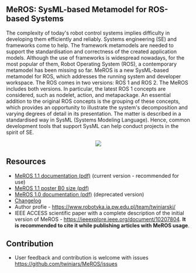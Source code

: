 ## MeROS: SysML-based Metamodel for ROS-based Systems

The complexity of today's robot control systems implies difficulty in developing them efficiently and reliably. Systems engineering (SE) and frameworks come to help. The framework metamodels are needed to support the standardisation and correctness of the created application models. Although the use of frameworks is widespread nowadays, for the most popular of them, Robot Operating System (ROS), a contemporary  metamodel has been missing so far. MeROS is a new SysML-based metamodel for ROS, which addresses the running system and developer workspace. The ROS comes in two versions: ROS 1 and ROS 2. The MeROS includes both versions. In particular, the latest ROS 1 concepts are considered, such as nodelet, action, and metapackage. An essential addition to the original ROS concepts is the grouping of these concepts, which provides an opportunity to illustrate the system's decomposition and varying degrees of detail in its presentation. The matter is described in a standardised way in SysML (Systems Modeling Language). Hence, common development tools that support SysML can help conduct projects in the spirit of SE.

<p align="center">
<img src="https://github.com/twiniars/MeROS/blob/main/meros-graphical-abstract.png"> 
</p>

## Resources
* [MeROS 1.1 documentation (pdf)](https://github.com/twiniars/MeROS/blob/main/releases/meros-1.1.pdf) (current version - recommended for use)
* [MeROS 1.1 poster B0 size (pdf)](https://github.com/twiniars/MeROS/blob/main/releases/meros-1.1-poster-b0.pdf)
* [MeROS 1.0 documentation (pdf)](https://github.com/twiniars/MeROS/blob/main/releases/meros-1.0.pdf) (deprecated version)
* [Changelog](CHANGELOG.md)
* Author profie - https://www.robotyka.ia.pw.edu.pl/team/twiniarski/
* IEEE ACCESS scientific paper with a complete description of the initial version of MeROS - https://ieeexplore.ieee.org/document/10207804. **It is recommended to cite it while publishing articles with MeROS usage**.

## Contribution

* User feedback and contribution is welcome with issues https://github.com/twiniars/MeROS/issues


